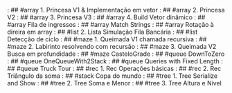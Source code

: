 [](base/000/Readme.md) : ## #array 1. Princesa V1 & Implementação em vetor
[](base/001/Readme.md) : ## #array 2. Princesa V2
[](base/002/Readme.md) : ## #array 3. Princesa V3
[](base/016/Readme.md) : ## #array 4. Build Vetor dinâmico
[](base/052/Readme.md) : ## #array Fila de ingressos
[](base/050/Readme.md) : ## #array Match Strings
[](base/060/Readme.md) : ## #array Rotação à direira em array
[](base/024/Readme.md) : ## #list 2. Lista Simulação Fila Bancária
[](base/049/Readme.md) : ## #list Detecção de ciclo
[](base/003/Readme.md) : ## #maze 1. Queimada V1 chamada recursiva
[](base/008/Readme.md) : ## #maze 2. Labirinto resolvendo com recursão
[](base/007/Readme.md) : ## #maze 3. Queimada V2 Busca em profundidade
[](base/009/Readme.md) : ## #maze CasteloGrade
[](base/010/Readme.md) : ## #queue DownToZero
[](base/006/Readme.md) : ## #queue OneQueueWith2Stack
[](base/012/Readme.md) : ## #queue Queries with Fixed Length
[](base/011/Readme.md) : ## #queue Truck Tour
[](base/005/Readme.md) : ## #rec 1. Rec Operações básicas
[](base/004/Readme.md) : ## #rec 2. Rec Triângulo da soma
[](base/051/Readme.md) : ## #stack Copa do mundo
[](base/044/Readme.md) : ## #tree 1. Tree Serialize and Show
[](base/046/Readme.md) : ## #tree 2. Tree Soma e Menor
[](base/045/Readme.md) : ## #tree 3. Tree Altura e Nível
